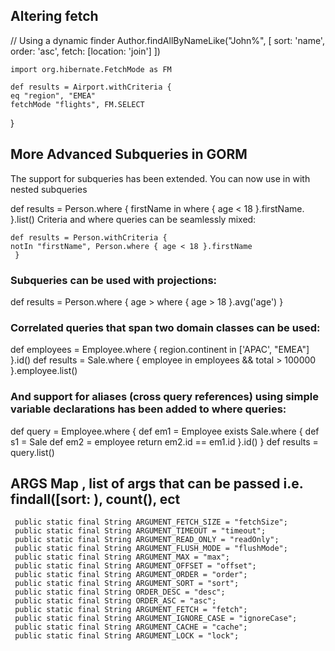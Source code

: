 ## Altering fetch
  // Using a dynamic finder
  Author.findAllByNameLike("John%", [ sort: 'name', order: 'asc', fetch: [location: 'join'] ])
  
  
    import org.hibernate.FetchMode as FM

    def results = Airport.withCriteria {
    eq "region", "EMEA"
    fetchMode "flights", FM.SELECT
}

## More Advanced Subqueries in GORM
   The support for subqueries has been extended. You can now use in with nested subqueries

  def results = Person.where {
    firstName in where { age < 18 }.firstName. 
   }.list()
   Criteria and where queries can be seamlessly mixed:

    def results = Person.withCriteria {
    notIn "firstName", Person.where { age < 18 }.firstName
     }
### Subqueries can be used with projections:

   def results = Person.where {
    age > where { age > 18 }.avg('age')
   }
### Correlated queries that span two domain classes can be used:

   def employees = Employee.where {
    region.continent in ['APAC', "EMEA"]
    }.id()
    def results = Sale.where {
    employee in employees && total > 100000
    }.employee.list()

### And support for aliases (cross query references) using simple variable declarations has been added to where queries:

   def query = Employee.where {
    def em1 = Employee
    exists Sale.where {
        def s1 = Sale
        def em2 = employee
        return em2.id == em1.id
    }.id()
   }
    def results = query.list()


## ARGS Map , list of args that can be passed i.e.  findall([sort: ), count(), ect
     public static final String ARGUMENT_FETCH_SIZE = "fetchSize";
     public static final String ARGUMENT_TIMEOUT = "timeout";
     public static final String ARGUMENT_READ_ONLY = "readOnly";
     public static final String ARGUMENT_FLUSH_MODE = "flushMode";
     public static final String ARGUMENT_MAX = "max";
     public static final String ARGUMENT_OFFSET = "offset";
     public static final String ARGUMENT_ORDER = "order";
     public static final String ARGUMENT_SORT = "sort";
     public static final String ORDER_DESC = "desc";
     public static final String ORDER_ASC = "asc";
     public static final String ARGUMENT_FETCH = "fetch";
     public static final String ARGUMENT_IGNORE_CASE = "ignoreCase";
     public static final String ARGUMENT_CACHE = "cache";
     public static final String ARGUMENT_LOCK = "lock";
